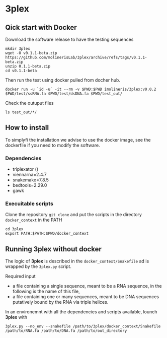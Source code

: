 # 3plex

## Qick start with Docker

Download the software release to have the testing sequences
```
mkdir 3plex
wget -O v0.1.1-beta.zip https://github.com/molinerisLab/3plex/archive/refs/tags/v0.1.1-beta.zip
unzip 0.1.1-beta.zip
cd v0.1.1-beta
```

Then run the test using docker pulled from docher hub.
```
docker run -u `id -u` -it --rm -v $PWD:$PWD imolineris/3plex:v0.0.2 $PWD/test/ssRNA.fa $PWD/test/dsDNA.fa $PWD/test_out/
```

Check the outuput files

```
ls test_out/*/
```

## How to install

To simplyfi the installation we advise to use the docker image, see the dockerfile if you need to modify the software.

### Dependencies

- triplexator ()
- viennarna=2.4.7
- snakemake=7.8.5
- bedtools=2.29.0
- gawk

### Execuitable scripts

Clone the repository
```git clone```
and put the scripts in the directory `docker_context` in the PATH
```
cd 3plex
export PATH:$PATH:$PWD/docker_context
```

## Running 3plex without docker

The logic of __3plex__ is described in the `docker_context/Snakefile` ad is wrapped by the `3plex.py` script.

Required input 

- a file containing a single sequence, meant to be a RNA sequence, in the following is the name of this file,
- a file containing one or many sequences, meant to be DNA sequences putatively bound by the RNA via triple helices.

In an environemnt with all the dependencies and scripts available, lounch __3plex__ with

```
3plex.py --no_env --snakefile /path/to/3plex/docker_context/Snakefile /path/to/RNA.fa /path/to/DNA.fa /path/to/out_directory
```
